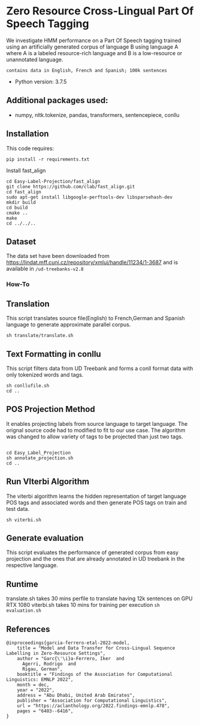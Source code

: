 # Zero Resource Cross-Lingual Part Of Speech Tagging
We investigate HMM performance on a Part Of Speech tagging trained using an artificially generated corpus of language B using language A where A is a labeled resource-rich language and B is a low-resource or unannotated language. 



	contains data in English, French and Spanish; 100k sentences
* Python version: 3.7.5

## Additional packages used: 
   * numpy, nltk.tokenize, pandas, transformers, sentencepiece, conllu

 ## Installation
This code requires: 
````
pip install -r requirements.txt 
````
Install fast_align
````
cd Easy-Label-Projection/fast_align
git clone https://github.com/clab/fast_align.git
cd fast_align
sudo apt-get install libgoogle-perftools-dev libsparsehash-dev
mkdir build
cd build
cmake ..
make
cd ../../..

````

## Dataset

The data set have been downloaded from https://lindat.mff.cuni.cz/repository/xmlui/handle/11234/1-3687 and is available in `/ud-treebanks-v2.8`

### How-To

## Translation 

This script translates source file(English) to French,German and Spanish language to generate approximate parallel corpus.

`sh translate/translate.sh`

## Text Formatting in conllu

This script filters data from UD Treebank and forms a conll format data with only tokenized words and tags.
````cd conllu_file
sh conllufile.sh
cd ..
````

## POS Projection Method 

It enables projecting labels from source language to target language. The orignal source code had to modified to fit to our use case. The algorithm was changed to allow variety of tags to be projected than just two tags.

````commandline

cd Easy_Label_Projection
sh annotate_projection.sh 
cd ..
````

## Run VIterbi Algorithm

The viterbi algorithm learns the hidden representation of target language POS tags and associated words and then generate POS tags on train and test data.

```` sh viterbi.sh ````

## Generate evaluation

This script evaluates the performance of generated corpus from easy projection and the ones that are already annotated in UD treebank in the respective language.

## Runtime
translate.sh takes 30 mins perfile to translate having 12k sentences on GPU RTX 1080
viterbi.sh takes 10 mins for training per execution
````sh evaluation.sh ````

## References

````
@inproceedings{garcia-ferrero-etal-2022-model,
    title = "Model and Data Transfer for Cross-Lingual Sequence Labelling in Zero-Resource Settings",
    author = "Garc{\'\i}a-Ferrero, Iker  and
      Agerri, Rodrigo  and
      Rigau, German",
    booktitle = "Findings of the Association for Computational Linguistics: EMNLP 2022",
    month = dec,
    year = "2022",
    address = "Abu Dhabi, United Arab Emirates",
    publisher = "Association for Computational Linguistics",
    url = "https://aclanthology.org/2022.findings-emnlp.478",
    pages = "6403--6416",
}
````

